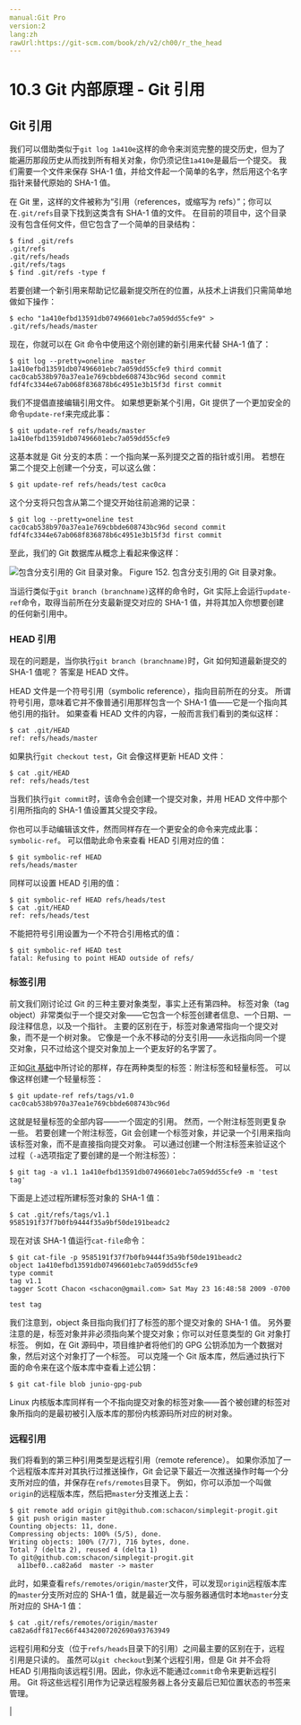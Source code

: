 ```yaml
---
manual:Git Pro
version:2
lang:zh
rawUrl:https://git-scm.com/book/zh/v2/ch00/r_the_head
---
```



# 10.3 Git 内部原理 - Git 引用

## Git 引用<a name="r_git_refs"></a>


我们可以借助类似于`git log 1a410e`这样的命令来浏览完整的提交历史，但为了能遍历那段历史从而找到所有相关对象，你仍须记住`1a410e`是最后一个提交。 我们需要一个文件来保存 SHA-1 值，并给文件起一个简单的名字，然后用这个名字指针来替代原始的 SHA-1 值。




在 Git 里，这样的文件被称为“引用（references，或缩写为 refs）”；你可以在`.git/refs`目录下找到这类含有 SHA-1 值的文件。 在目前的项目中，这个目录没有包含任何文件，但它包含了一个简单的目录结构：



```
$ find .git/refs
.git/refs
.git/refs/heads
.git/refs/tags
$ find .git/refs -type f
```




若要创建一个新引用来帮助记忆最新提交所在的位置，从技术上讲我们只需简单地做如下操作：



```
$ echo "1a410efbd13591db07496601ebc7a059dd55cfe9" > .git/refs/heads/master
```




现在，你就可以在 Git 命令中使用这个刚创建的新引用来代替 SHA-1 值了：



```
$ git log --pretty=oneline  master
1a410efbd13591db07496601ebc7a059dd55cfe9 third commit
cac0cab538b970a37ea1e769cbbde608743bc96d second commit
fdf4fc3344e67ab068f836878b6c4951e3b15f3d first commit
```




我们不提倡直接编辑引用文件。 如果想更新某个引用，Git 提供了一个更加安全的命令`update-ref`来完成此事：



```
$ git update-ref refs/heads/master 1a410efbd13591db07496601ebc7a059dd55cfe9
```




这基本就是 Git 分支的本质：一个指向某一系列提交之首的指针或引用。 若想在第二个提交上创建一个分支，可以这么做：



```
$ git update-ref refs/heads/test cac0ca
```




这个分支将只包含从第二个提交开始往前追溯的记录：



```
$ git log --pretty=oneline test
cac0cab538b970a37ea1e769cbbde608743bc96d second commit
fdf4fc3344e67ab068f836878b6c4951e3b15f3d first commit
```




至此，我们的 Git 数据库从概念上看起来像这样：


![包含分支引用的 Git 目录对象。](%892.png "")
Figure 152. 包含分支引用的 Git 目录对象。



当运行类似于`git branch (branchname)`这样的命令时，Git 实际上会运行`update-ref`命令，取得当前所在分支最新提交对应的 SHA-1 值，并将其加入你想要创建的任何新引用中。



### HEAD 引用<a name="r_the_head"></a>


现在的问题是，当你执行`git branch (branchname)`时，Git 如何知道最新提交的 SHA-1 值呢？ 答案是 HEAD 文件。




HEAD 文件是一个符号引用（symbolic reference），指向目前所在的分支。 所谓符号引用，意味着它并不像普通引用那样包含一个 SHA-1 值——它是一个指向其他引用的指针。 如果查看 HEAD 文件的内容，一般而言我们看到的类似这样：



```
$ cat .git/HEAD
ref: refs/heads/master
```




如果执行`git checkout test`，Git 会像这样更新 HEAD 文件：



```
$ cat .git/HEAD
ref: refs/heads/test
```




当我们执行`git commit`时，该命令会创建一个提交对象，并用 HEAD 文件中那个引用所指向的 SHA-1 值设置其父提交字段。




你也可以手动编辑该文件，然而同样存在一个更安全的命令来完成此事：`symbolic-ref`。 可以借助此命令来查看 HEAD 引用对应的值：



```
$ git symbolic-ref HEAD
refs/heads/master
```




同样可以设置 HEAD 引用的值：



```
$ git symbolic-ref HEAD refs/heads/test
$ cat .git/HEAD
ref: refs/heads/test
```




不能把符号引用设置为一个不符合引用格式的值：



```
$ git symbolic-ref HEAD test
fatal: Refusing to point HEAD outside of refs/
```




### 标签引用<a name="_标签引用"></a>


前文我们刚讨论过 Git 的三种主要对象类型，事实上还有第四种。 标签对象（tag object）非常类似于一个提交对象——它包含一个标签创建者信息、一个日期、一段注释信息，以及一个指针。 主要的区别在于，标签对象通常指向一个提交对象，而不是一个树对象。 它像是一个永不移动的分支引用——永远指向同一个提交对象，只不过给这个提交对象加上一个更友好的名字罢了。




正如[Git 基础](%596 "")中所讨论的那样，存在两种类型的标签：附注标签和轻量标签。 可以像这样创建一个轻量标签：



```
$ git update-ref refs/tags/v1.0 cac0cab538b970a37ea1e769cbbde608743bc96d
```




这就是轻量标签的全部内容——一个固定的引用。 然而，一个附注标签则更复杂一些。 若要创建一个附注标签，Git 会创建一个标签对象，并记录一个引用来指向该标签对象，而不是直接指向提交对象。 可以通过创建一个附注标签来验证这个过程（`-a`选项指定了要创建的是一个附注标签）：



```
$ git tag -a v1.1 1a410efbd13591db07496601ebc7a059dd55cfe9 -m 'test tag'
```




下面是上述过程所建标签对象的 SHA-1 值：



```
$ cat .git/refs/tags/v1.1
9585191f37f7b0fb9444f35a9bf50de191beadc2
```




现在对该 SHA-1 值运行`cat-file`命令：



```
$ git cat-file -p 9585191f37f7b0fb9444f35a9bf50de191beadc2
object 1a410efbd13591db07496601ebc7a059dd55cfe9
type commit
tag v1.1
tagger Scott Chacon <schacon@gmail.com> Sat May 23 16:48:58 2009 -0700

test tag
```




我们注意到，object 条目指向我们打了标签的那个提交对象的 SHA-1 值。 另外要注意的是，标签对象并非必须指向某个提交对象；你可以对任意类型的 Git 对象打标签。 例如，在 Git 源码中，项目维护者将他们的 GPG 公钥添加为一个数据对象，然后对这个对象打了一个标签。 可以克隆一个 Git 版本库，然后通过执行下面的命令来在这个版本库中查看上述公钥：



```
$ git cat-file blob junio-gpg-pub
```




Linux 内核版本库同样有一个不指向提交对象的标签对象——首个被创建的标签对象所指向的是最初被引入版本库的那份内核源码所对应的树对象。




### 远程引用<a name="_远程引用"></a>


我们将看到的第三种引用类型是远程引用（remote reference）。 如果你添加了一个远程版本库并对其执行过推送操作，Git 会记录下最近一次推送操作时每一个分支所对应的值，并保存在`refs/remotes`目录下。 例如，你可以添加一个叫做`origin`的远程版本库，然后把`master`分支推送上去：



```
$ git remote add origin git@github.com:schacon/simplegit-progit.git
$ git push origin master
Counting objects: 11, done.
Compressing objects: 100% (5/5), done.
Writing objects: 100% (7/7), 716 bytes, done.
Total 7 (delta 2), reused 4 (delta 1)
To git@github.com:schacon/simplegit-progit.git
  a11bef0..ca82a6d  master -> master
```




此时，如果查看`refs/remotes/origin/master`文件，可以发现`origin`远程版本库的`master`分支所对应的 SHA-1 值，就是最近一次与服务器通信时本地`master`分支所对应的 SHA-1 值：



```
$ cat .git/refs/remotes/origin/master
ca82a6dff817ec66f44342007202690a93763949
```




远程引用和分支（位于`refs/heads`目录下的引用）之间最主要的区别在于，远程引用是只读的。 虽然可以`git checkout`到某个远程引用，但是 Git 并不会将 HEAD 引用指向该远程引用。因此，你永远不能通过`commit`命令来更新远程引用。 Git 将这些远程引用作为记录远程服务器上各分支最后已知位置状态的书签来管理。



|


